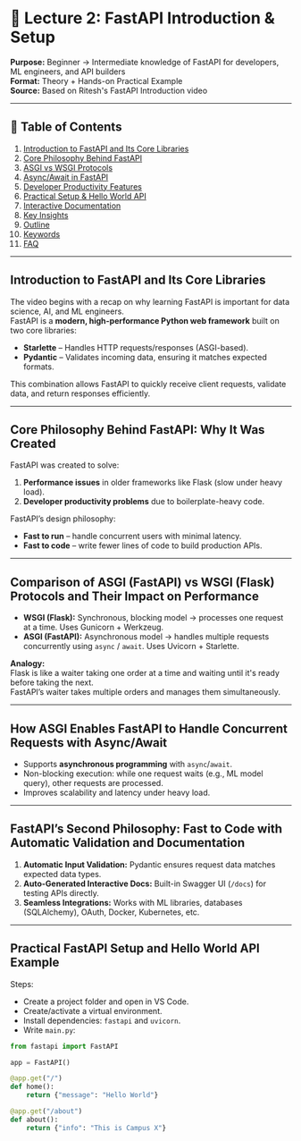 # 📘 Lecture 2: FastAPI Introduction & Setup

**Purpose:** Beginner → Intermediate knowledge of FastAPI for developers, ML engineers, and API builders  
**Format:** Theory + Hands-on Practical Example  
**Source:** Based on Ritesh's FastAPI Introduction video

---

## 📑 Table of Contents
1. [Introduction to FastAPI and Its Core Libraries](#introduction-to-fastapi-and-its-core-libraries)
2. [Core Philosophy Behind FastAPI](#core-philosophy-behind-fastapi-why-it-was-created)
3. [ASGI vs WSGI Protocols](#comparison-of-asgi-fastapi-vs-wsgi-flask-protocols-and-their-impact-on-performance)
4. [Async/Await in FastAPI](#how-asgi-enables-fastapi-to-handle-concurrent-requests-with-asyncawait)
5. [Developer Productivity Features](#fastapis-second-philosophy-fast-to-code-with-automatic-validation-and-documentation)
6. [Practical Setup & Hello World API](#practical-fastapi-setup-and-hello-world-api-example)
7. [Interactive Documentation](#interactive-auto-generated-documentation-in-fastapi)
8. [Key Insights](#key-insights)
9. [Outline](#outline)
10. [Keywords](#keywords)
11. [FAQ](#faq)

---

## Introduction to FastAPI and Its Core Libraries
The video begins with a recap on why learning FastAPI is important for data science, AI, and ML engineers.  
FastAPI is a **modern, high-performance Python web framework** built on two core libraries:
- **Starlette** – Handles HTTP requests/responses (ASGI-based).
- **Pydantic** – Validates incoming data, ensuring it matches expected formats.

This combination allows FastAPI to quickly receive client requests, validate data, and return responses efficiently.

---

## Core Philosophy Behind FastAPI: Why It Was Created
FastAPI was created to solve:
1. **Performance issues** in older frameworks like Flask (slow under heavy load).
2. **Developer productivity problems** due to boilerplate-heavy code.

FastAPI’s design philosophy:
- **Fast to run** – handle concurrent users with minimal latency.
- **Fast to code** – write fewer lines of code to build production APIs.

---

## Comparison of ASGI (FastAPI) vs WSGI (Flask) Protocols and Their Impact on Performance
- **WSGI (Flask):** Synchronous, blocking model → processes one request at a time. Uses Gunicorn + Werkzeug.  
- **ASGI (FastAPI):** Asynchronous model → handles multiple requests concurrently using `async` / `await`. Uses Uvicorn + Starlette.  

**Analogy:**  
Flask is like a waiter taking one order at a time and waiting until it's ready before taking the next.  
FastAPI’s waiter takes multiple orders and manages them simultaneously.

---

## How ASGI Enables FastAPI to Handle Concurrent Requests with Async/Await
- Supports **asynchronous programming** with `async`/`await`.
- Non-blocking execution: while one request waits (e.g., ML model query), other requests are processed.
- Improves scalability and latency under heavy load.

---

## FastAPI’s Second Philosophy: Fast to Code with Automatic Validation and Documentation
1. **Automatic Input Validation:** Pydantic ensures request data matches expected data types.
2. **Auto-Generated Interactive Docs:** Built-in Swagger UI (`/docs`) for testing APIs directly.
3. **Seamless Integrations:** Works with ML libraries, databases (SQLAlchemy), OAuth, Docker, Kubernetes, etc.

---

## Practical FastAPI Setup and Hello World API Example
Steps:
- Create a project folder and open in VS Code.
- Create/activate a virtual environment.
- Install dependencies: `fastapi` and `uvicorn`.
- Write `main.py`:
```python
from fastapi import FastAPI

app = FastAPI()

@app.get("/")
def home():
    return {"message": "Hello World"}

@app.get("/about")
def about():
    return {"info": "This is Campus X"}
